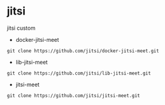 # jitsi
jitsi custom

- docker-jitsi-meet
````shell
git clone https://github.com/jitsi/docker-jitsi-meet.git
````

- lib-jitsi-meet
````shell
git clone https://github.com/jitsi/lib-jitsi-meet.git
````


- jitsi-meet
````shell
git clone https://github.com/jitsi/jitsi-meet.git
````


